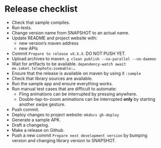 # Release checklist

- Check that sample compiles.
- Run tests.
- Change version name from SNAPSHOT to an actual name.
- Update README and project website with:
    - new version’s maven address
    - new APIs
- Commit `Prepare to release vX.X.X`. DO NOT PUSH YET.
- Upload archives to maven.
  `g clean publish --no-parallel --no-daemon`
- Wait for artifacts to be available.
  `dependency-watch await me.saket.telephoto:zoomable:…`
- Ensure that the release is available on maven by using it `:sample`
- Check that library sources are available.
- Run the sample app and ensure everything works. 
- Run manual test cases that are difficult to automate:
  - Fling animations can be interrupted by pressing anywhere.
  - Double-tap-to-zoom animations can be interrupted **only** by starting another swipe gesture. 
- Push commit.
- Deploy changes to project website:
  `mkdocs gh-deploy`
- Generate a sample APK.
- Draft a changelog.
- Make a release on Github.
- Push a new commit `Prepare next development version` by bumping version and changing library version to SNAPSHOT.
